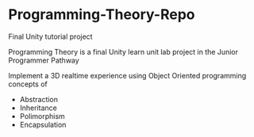 # Programming-Theory-Repo
Final Unity tutorial project

Programming Theory is a final Unity learn unit lab project in the Junior Programmer Pathway

Implement a 3D realtime experience using Object Oriented programming concepts of
- Abstraction
- Inheritance
- Polimorphism
- Encapsulation
